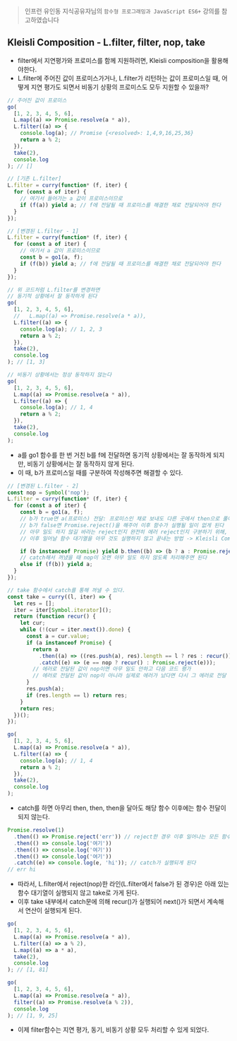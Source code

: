 > 인프런 유인동 지식공유자님의 `함수형 프로그래밍과 JavaScript ES6+` 강의를 참고하였습니다

## Kleisli Composition - L.filter, filter, nop, take

- filter에서 지연평가와 프로미스를 함께 지원하려면, Kleisli composition을 활용해야한다.
- L.filter에 주어진 값이 프로미스가거나, L.filter가 리턴하는 값이 프로미스일 때, 어떻게 지연 평가도 되면서 비동기 상황의 프로미스도 모두 지원할 수 있을까?

```javascript
// 주어진 값이 프로미스
go(
  [1, 2, 3, 4, 5, 6],
  L.map((a) => Promise.resolve(a * a)),
  L.filter((a) => {
    console.log(a); // Promise {<resolved>: 1,4,9,16,25,36}
    return a % 2;
  }),
  take(2),
  console.log
); // []

// [기존 L.filter]
L.filter = curry(function* (f, iter) {
  for (const a of iter) {
    // 여기서 들어가는 a 값이 프로미스이므로
    if (f(a)) yield a; // f에 전달될 때 프로미스를 해결한 채로 전달되어야 한다
  }
});

// [변경된 L.filter - 1]
L.filter = curry(function* (f, iter) {
  for (const a of iter) {
    // 여기서 a 값이 프로미스이므로
    const b = go1(a, f);
    if (f(b)) yield a; // f에 전달될 때 프로미스를 해결한 채로 전달되어야 한다
  }
});

// 위 코드처럼 L.filter를 변경하면
// 동기적 상황에서 잘 동작하게 된다
go(
  [1, 2, 3, 4, 5, 6],
  //   L.map((a) => Promise.resolve(a * a)),
  L.filter((a) => {
    console.log(a); // 1, 2, 3
    return a % 2;
  }),
  take(2),
  console.log
); // [1, 3]

// 비동기 상황에서는 정상 동작하지 않는다
go(
  [1, 2, 3, 4, 5, 6],
  L.map((a) => Promise.resolve(a * a)),
  L.filter((a) => {
    console.log(a); // 1, 4
    return a % 2;
  }),
  take(2),
  console.log
);
```

- a를 go1 함수를 한 번 거친 b를 f에 전달하면 동기적 상황에서는 잘 동작하게 되지만, 비동기 상황에서는 잘 동작하지 않게 된다.
- 이 때, b가 프로미스일 때를 구분하여 작성해주면 해결할 수 있다.

```javascript
// [변경된 L.filter - 2]
const nop = Symbol('nop');
L.filter = curry(function* (f, iter) {
  for (const a of iter) {
    const b = go1(a, f);
    // b가 true면 a(프로미스) 전달: 프로미스인 채로 보내도 다른 곳에서 then으로 풀어서 쓸 것이기 때문에 a만 전달해주면 된다
    // b가 false면 Promise.reject()을 해주어 이후 함수가 실행될 일이 없게 된다
    // 아무 일도 하지 않길 바라는 reject인지 완전히 에러 reject인지 구분하기 위해, 이후에 어떤 일을 계속 하고 싶으면 정상 값을 전달하고 그게 아니면 reject에 특정 값을 담아서 전달해주면 된다 (nop이라는 구분자를 이용)
    // 이후 일어날 함수 대기열을 아무 것도 실행하지 않고 끝내는 방법 -> Kleisli Composition

    if (b instanceof Promise) yield b.then((b) => (b ? a : Promise.reject(nop)));
    // catch해서 꺼냈을 때 nop이 오면 아무 일도 하지 않도록 처리해주면 된다
    else if (f(b)) yield a;
  }
});

// take 함수에서 catch를 통해 꺼낼 수 있다.
const take = curry((l, iter) => {
  let res = [];
  iter = iter[Symbol.iterator]();
  return (function recur() {
    let cur;
    while (!(cur = iter.next()).done) {
      const a = cur.value;
      if (a instanceof Promise) {
        return a
          .then((a) => ((res.push(a), res).length == l ? res : recur()))
          .catch((e) => (e == nop ? recur() : Promise.reject(e)));
        // 에러로 전달된 값이 nop이면 아무 일도 안하고 다음 코드 평가
        // 에러로 전달된 값이 nop이 아니라 실제로 에러가 났다면 다시 그 에러로 전달
      }
      res.push(a);
      if (res.length == l) return res;
    }
    return res;
  })();
});

go(
  [1, 2, 3, 4, 5, 6],
  L.map((a) => Promise.resolve(a * a)),
  L.filter((a) => {
    console.log(a); // 1, 4
    return a % 2;
  }),
  take(2),
  console.log
);
```

- catch를 하면 아무리 then, then, then을 달아도 해당 함수 이후에는 함수 전달이 되지 않는다.

```javascript
Promise.resolve(1)
  .then(() => Promise.reject('err')) // reject한 경우 이후 일어나는 모든 함수 대기열 전혀 실행하지 않고
  .then(() => console.log('여기'))
  .then(() => console.log('여기'))
  .then(() => console.log('여기'))
  .catch((e) => console.log(e, 'hi')); // catch가 실행되게 된다
// err hi
```

- 따라서, L.filter에서 reject(nop)한 라인(L.filter에서 false가 된 경우)은 아래 있는 함수 대기열이 실행되지 않고 take로 가게 된다.
- 이후 take 내부에서 catch문에 의해 recur()가 실행되어 next()가 되면서 계속해서 연산이 실행되게 된다.

```javascript
go(
  [1, 2, 3, 4, 5, 6],
  L.map((a) => Promise.resolve(a * a)),
  L.filter((a) => a % 2),
  L.map((a) => a * a),
  take(2),
  console.log
); // [1, 81]

go(
  [1, 2, 3, 4, 5, 6],
  L.map((a) => Promise.resolve(a * a)),
  filter((a) => Promise.resolve(a % 2)),
  console.log
); // [1, 9, 25]
```

- 이제 filter함수는 지연 평가, 동기, 비동기 상황 모두 처리할 수 있게 되었다.

